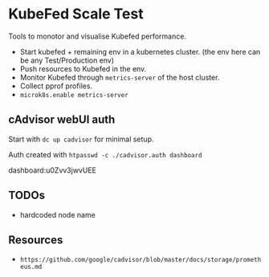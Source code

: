 # KubeFed Scale Test

Tools to monotor and visualise Kubefed performance.

- Start kubefed + remaining env in a kubernetes cluster. (the env here can
be any Test/Production env)
- Push resources to Kubefed in the env.
- Monitor Kubefed through `metrics-server` of the host cluster.
- Collect pprof profiles.
- `microk8s.enable metrics-server`

## cAdvisor webUI auth

Start with `dc up cadvisor` for minimal setup.

Auth created with `htpasswd -c ./cadvisor.auth dashboard`

dashboard:u0Zvv3jwvUEE

## TODOs

- hardcoded node name

## Resources

- `https://github.com/google/cadvisor/blob/master/docs/storage/prometheus.md`
